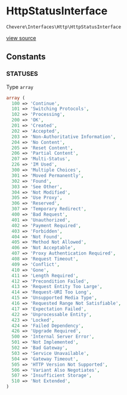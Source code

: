 # HttpStatusInterface

`Chevere\Interfaces\Http\HttpStatusInterface`

[view source](https://github.com/chevere/chevere/blob/master//home/rodolfo/git/chevere/chevere/interfaces/Http/HttpStatusInterface.php)

## Constants

### STATUSES

Type `array`

```php
array (
  100 => 'Continue',
  101 => 'Switching Protocols',
  102 => 'Processing',
  200 => 'OK',
  201 => 'Created',
  202 => 'Accepted',
  203 => 'Non-Authoritative Information',
  204 => 'No Content',
  205 => 'Reset Content',
  206 => 'Partial Content',
  207 => 'Multi-Status',
  226 => 'IM Used',
  300 => 'Multiple Choices',
  301 => 'Moved Permanently',
  302 => 'Found',
  303 => 'See Other',
  304 => 'Not Modified',
  305 => 'Use Proxy',
  306 => 'Reserved',
  307 => 'Temporary Redirect',
  400 => 'Bad Request',
  401 => 'Unauthorized',
  402 => 'Payment Required',
  403 => 'Forbidden',
  404 => 'Not Found',
  405 => 'Method Not Allowed',
  406 => 'Not Acceptable',
  407 => 'Proxy Authentication Required',
  408 => 'Request Timeout',
  409 => 'Conflict',
  410 => 'Gone',
  411 => 'Length Required',
  412 => 'Precondition Failed',
  413 => 'Request Entity Too Large',
  414 => 'Request-URI Too Long',
  415 => 'Unsupported Media Type',
  416 => 'Requested Range Not Satisfiable',
  417 => 'Expectation Failed',
  422 => 'Unprocessable Entity',
  423 => 'Locked',
  424 => 'Failed Dependency',
  426 => 'Upgrade Required',
  500 => 'Internal Server Error',
  501 => 'Not Implemented',
  502 => 'Bad Gateway',
  503 => 'Service Unavailable',
  504 => 'Gateway Timeout',
  505 => 'HTTP Version Not Supported',
  506 => 'Variant Also Negotiates',
  507 => 'Insufficient Storage',
  510 => 'Not Extended',
)
```

